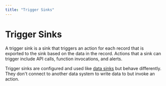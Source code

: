 ```yaml
---
title: "Trigger Sinks"
---
```



# Trigger Sinks

A trigger sink is a sink that triggers an action for each record that is exported to the sink based on the data in the record. Actions that a sink can trigger include API calls, function invocations, and alerts.



Trigger sinks are configured and used like [data sinks](../overview) but behave differently. They don't connect to another data system to write data to but invoke an action.

